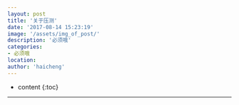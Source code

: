 ```yaml
---
layout: post
title: '关于压测'
date: '2017-08-14 15:23:19'
image: '/assets/img_of_post/'
description: '必须哦'
categories:
- 必须哦
location:
author: 'haicheng'
---
```


* content
{:toc}
---------------------------------------
